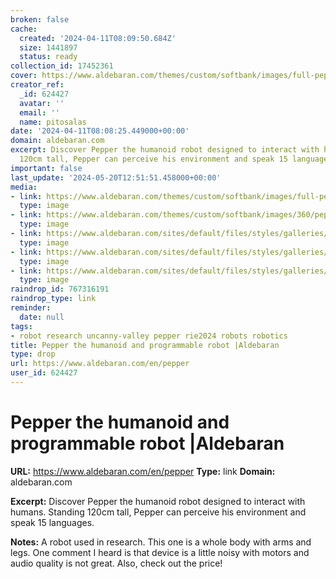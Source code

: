 ```yaml
---
broken: false
cache:
  created: '2024-04-11T08:09:50.684Z'
  size: 1441897
  status: ready
collection_id: 17452361
cover: https://www.aldebaran.com/themes/custom/softbank/images/full-pepper.png.webp
creator_ref:
  _id: 624427
  avatar: ''
  email: ''
  name: pitosalas
date: '2024-04-11T08:08:25.449000+00:00'
domain: aldebaran.com
excerpt: Discover Pepper the humanoid robot designed to interact with humans. Standing
  120cm tall, Pepper can perceive his environment and speak 15 languages.
important: false
last_update: '2024-05-20T12:51:51.458000+00:00'
media:
- link: https://www.aldebaran.com/themes/custom/softbank/images/full-pepper.png.webp
  type: image
- link: https://www.aldebaran.com/themes/custom/softbank/images/360/pepper.png.webp
  type: image
- link: https://www.aldebaran.com/sites/default/files/styles/galleries/public/galleries/Pepper_1.jpg.webp?itok=vGsX-NPd
  type: image
- link: https://www.aldebaran.com/sites/default/files/styles/galleries/public/galleries/Pepper_2.jpg.webp?itok=2zymvDeZ
  type: image
- link: https://www.aldebaran.com/sites/default/files/styles/galleries/public/galleries/Pepper_3.jpg.webp?itok=irV4AoEF
  type: image
raindrop_id: 767316191
raindrop_type: link
reminder:
  date: null
tags:
- robot research uncanny-valley pepper rie2024 robots robotics
title: Pepper the humanoid and programmable robot |Aldebaran
type: drop
url: https://www.aldebaran.com/en/pepper
user_id: 624427
---
```


# Pepper the humanoid and programmable robot |Aldebaran

**URL:** https://www.aldebaran.com/en/pepper
**Type:** link
**Domain:** aldebaran.com

**Excerpt:** Discover Pepper the humanoid robot designed to interact with humans. Standing 120cm tall, Pepper can perceive his environment and speak 15 languages.

**Notes:**
A robot used in research. This one is a whole body with arms and legs. One comment I heard is that device is a little noisy with motors and audio quality is not great. Also, check out the price!
